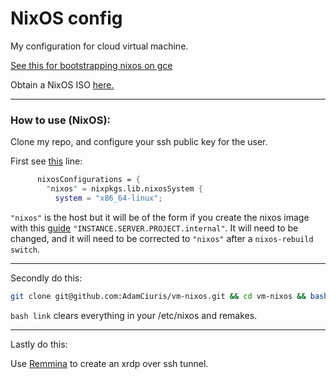 <h1>NixOS config</h1>

My configuration for cloud virtual machine. 

[See this for bootstrapping nixos on gce](https://nixos.wiki/wiki/Install_NixOS_on_GCE)


Obtain a NixOS ISO [here.](https://nixos.org/manual/nixos/stable/#sec-obtaining)

---

<h3>How to use (NixOS):</h3>

Clone my repo, and configure your ssh public key for the user.

First see [this](https://github.com/AdamCiuris/vm-nixos/blob/8d2895c35dd7178d3a06b3288de6b259e3cbd094/flake.nix#L46) line:

```nix
      nixosConfigurations = {
        "nixos" = nixpkgs.lib.nixosSystem {
          system = "x86_64-linux";
```

`"nixos"` is the host but it will be of the form if you create the nixos image with this [guide](https://nixos.wiki/wiki/Install_NixOS_on_GCE) `"INSTANCE.SERVER.PROJECT.internal"`. It will need to be changed, and it will need to be corrected to `"nixos"` after a `nixos-rebuild switch`.

---

Secondly do this: 

```bash
git clone git@github.com:AdamCiuris/vm-nixos.git && cd vm-nixos && bash link
```

`bash link` clears everything in your /etc/nixos and remakes.

---

Lastly do this: 

Use [Remmina](https://gitlab.com/Remmina/Remmina) to create an xrdp over ssh tunnel.

